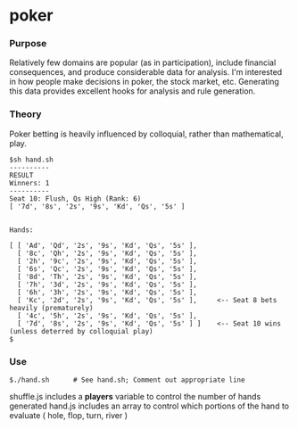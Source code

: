 # poker

### Purpose

Relatively few domains are popular (as in participation), include financial consequences, and produce considerable data for analysis. I'm interested in how people make decisions in poker, the stock market, etc. Generating this data provides excellent hooks for analysis and rule generation.

### Theory

Poker betting is heavily influenced by colloquial, rather than mathematical, play.

```
$sh hand.sh
----------
RESULT
Winners: 1
----------
Seat 10: Flush, Qs High (Rank: 6)
[ '7d', '8s', '2s', '9s', 'Kd', 'Qs', '5s' ]


Hands:

[ [ 'Ad', 'Qd', '2s', '9s', 'Kd', 'Qs', '5s' ],
  [ '8c', 'Qh', '2s', '9s', 'Kd', 'Qs', '5s' ],
  [ '2h', '9c', '2s', '9s', 'Kd', 'Qs', '5s' ],
  [ '6s', 'Qc', '2s', '9s', 'Kd', 'Qs', '5s' ],
  [ '8d', 'Th', '2s', '9s', 'Kd', 'Qs', '5s' ],
  [ '7h', '3d', '2s', '9s', 'Kd', 'Qs', '5s' ],
  [ '6h', '3h', '2s', '9s', 'Kd', 'Qs', '5s' ],
  [ 'Kc', '2d', '2s', '9s', 'Kd', 'Qs', '5s' ],		<-- Seat 8 bets heavily (prematurely)
  [ '4c', '5h', '2s', '9s', 'Kd', 'Qs', '5s' ],
  [ '7d', '8s', '2s', '9s', 'Kd', 'Qs', '5s' ] ]	<-- Seat 10 wins (unless deterred by colloquial play)
$
```

### Use

```
$./hand.sh		# See hand.sh; Comment out appropriate line
```

shuffle.js includes a **players** variable to control the number of hands generated
hand.js includes an array to control which portions of the hand to evaluate ( hole, flop, turn, river )
